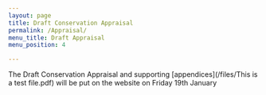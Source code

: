 ```yaml
---
layout: page
title: Draft Conservation Appraisal
permalink: /Appraisal/
menu_title: Draft Appraisal
menu_position: 4

---
```

The Draft Conservation Appraisal and supporting [appendices](/files/This is a test file.pdf) will be put on the website on Friday 19th January
